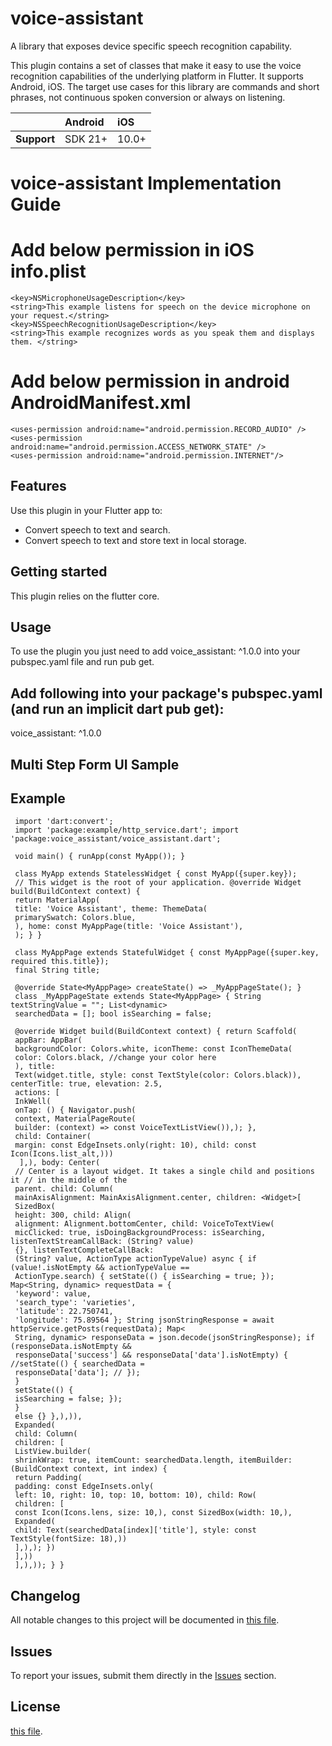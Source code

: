 # voice-assistant

A library that exposes device specific speech recognition capability.

This plugin contains a set of classes that make it easy to use the voice recognition
capabilities of the underlying platform in Flutter. It supports Android, iOS. The
target use cases for this library are commands and short phrases, not continuous spoken
conversion or always on listening.

|               | Android   | iOS    |
| :-------------| :---------| :------|
| **Support**   | SDK 21+   | 10.0+  |

# voice-assistant Implementation Guide
# Add below permission in iOS info.plist
    <key>NSMicrophoneUsageDescription</key>
    <string>This example listens for speech on the device microphone on your request.</string>
    <key>NSSpeechRecognitionUsageDescription</key>
    <string>This example recognizes words as you speak them and displays them. </string>

# Add below permission in android AndroidManifest.xml
    <uses-permission android:name="android.permission.RECORD_AUDIO" />
    <uses-permission android:name="android.permission.ACCESS_NETWORK_STATE" />
    <uses-permission android:name="android.permission.INTERNET"/>

## Features

Use this plugin in your Flutter app to:

* Convert speech to text and search.
* Convert speech to text and store text in local storage.

## Getting started

This plugin relies on the flutter core.

## Usage

To use the plugin you just need to add voice_assistant: ^1.0.0 into your pubspec.yaml file and run
pub get.

## Add following into your package's pubspec.yaml (and run an implicit dart pub get):

voice_assistant: ^1.0.0

## Multi Step Form UI Sample

[comment]: <> (![alt text]&#40;https://github.com/dexbytes/dynamic_multi_step_form/blob/master/lib/ui_image/multi_step_form.png?raw=true&#41;)

[comment]: <> (Credit for sample UI: )

## Example

     import 'dart:convert';
     import 'package:example/http_service.dart'; import 'package:voice_assistant/voice_assistant.dart';

     void main() { runApp(const MyApp()); }

     class MyApp extends StatelessWidget { const MyApp({super.key});
     // This widget is the root of your application. @override Widget build(BuildContext context) {
     return MaterialApp(
     title: 'Voice Assistant', theme: ThemeData(
     primarySwatch: Colors.blue,
     ), home: const MyAppPage(title: 'Voice Assistant'),
     ); } }

     class MyAppPage extends StatefulWidget { const MyAppPage({super.key, required this.title});
     final String title;

     @override State<MyAppPage> createState() => _MyAppPageState(); }
     class _MyAppPageState extends State<MyAppPage> { String textStringValue = ""; List<dynamic>
     searchedData = []; bool isSearching = false;

     @override Widget build(BuildContext context) { return Scaffold(
     appBar: AppBar(
     backgroundColor: Colors.white, iconTheme: const IconThemeData(
     color: Colors.black, //change your color here
     ), title:
     Text(widget.title, style: const TextStyle(color: Colors.black)), centerTitle: true, elevation: 2.5,
     actions: [
     InkWell(
     onTap: () { Navigator.push(
     context, MaterialPageRoute(
     builder: (context) => const VoiceTextListView()),); }, 
     child: Container(
     margin: const EdgeInsets.only(right: 10), child: const Icon(Icons.list_alt,)))
      ],), body: Center(
     // Center is a layout widget. It takes a single child and positions it // in the middle of the
     parent. child: Column(
     mainAxisAlignment: MainAxisAlignment.center, children: <Widget>[
     SizedBox(
     height: 300, child: Align(
     alignment: Alignment.bottomCenter, child: VoiceToTextView(
     micClicked: true, isDoingBackgroundProcess: isSearching, listenTextStreamCallBack: (String? value)
     {}, listenTextCompleteCallBack:
     (String? value, ActionType actionTypeValue) async { if (value!.isNotEmpty && actionTypeValue ==
     ActionType.search) { setState(() { isSearching = true; }); Map<String, dynamic> requestData = {
     'keyword': value,
     'search_type': 'varieties',
     'latitude': 22.750741,
     'longitude': 75.89564 }; String jsonStringResponse = await httpService.getPosts(requestData); Map<
     String, dynamic> responseData = json.decode(jsonStringResponse); if (responseData.isNotEmpty &&
     responseData['success'] && responseData['data'].isNotEmpty) { //setState(() { searchedData =
     responseData['data']; // }); 
     }
     setState(() {
     isSearching = false; }); 
     }
     else {} },),)),
     Expanded(
     child: Column(
     children: [
     ListView.builder(
     shrinkWrap: true, itemCount: searchedData.length, itemBuilder: (BuildContext context, int index) {
     return Padding(
     padding: const EdgeInsets.only(
     left: 10, right: 10, top: 10, bottom: 10), child: Row(
     children: [
     const Icon(Icons.lens, size: 10,), const SizedBox(width: 10,), 
     Expanded(
     child: Text(searchedData[index]['title'], style: const TextStyle(fontSize: 18),))
     ],),); })
     ],))
     ],),)); } }

## Changelog

All notable changes to this project will be documented in [this file](./CHANGELOG.md).

## Issues

To report your issues, submit them directly in
the [Issues](https://github.com/dexbytesinfotech/voice-assistant/issues) section.

## License

[this file](./LICENSE).
